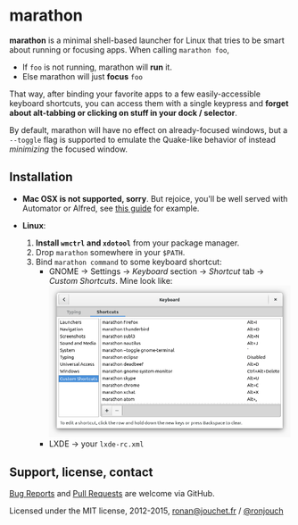 marathon
========

**marathon** is a minimal shell-based launcher for Linux that tries to be smart about running or focusing apps. When calling `marathon foo`,

* If `foo` is not running, marathon will **run** it.
* Else marathon will just **focus** `foo`

That way, after binding your favorite apps to a few easily-accessible keyboard shortcuts, you can access them with a single keypress and **forget about alt-tabbing or clicking on stuff in your dock / selector**.

By default, marathon will have no effect on already-focused windows, but a `--toggle` flag is supported to emulate the Quake-like behavior of instead *minimizing* the focused window.

Installation
------------

- **Mac OSX is not supported, sorry**. But rejoice, you'll be well served with Automator or Alfred, see [this guide](http://superuser.com/questions/245711/starting-application-with-custom-keyboard-shortcut) for example.  

- **Linux**:
    1. **Install `wmctrl` and `xdotool`** from your package manager.
    2. Drop `marathon` somewhere in your `$PATH`.
    3. Bind `marathon command` to some keyboard shortcut:
        * GNOME → Settings → *Keyboard* section → *Shortcut* tab → *Custom Shortcuts*. Mine look like:  
        ![GNOME Keyboard Settings screenshot](gnome-keyboard-settings-screenshot.png)
        * LXDE → your `lxde-rc.xml`

Support, license, contact
-------------------------

[Bug Reports](https://github.com/ronjouch/marathon/issues) and [Pull Requests](https://github.com/ronjouch/marathon/pulls) are welcome via GitHub.

Licensed under the MIT license, 2012-2015, [ronan@jouchet.fr](mailto:ronan@jouchet.fr) / [@ronjouch](https://twitter.com/ronjouch)
